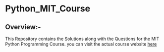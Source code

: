 # Python_MIT_Course

## Overview:-

This Repository contains the Solutions along with the Questions for the MIT Python Programming Course.
you can visit the actual course website [here](https://ocw.mit.edu/courses/electrical-engineering-and-computer-science/6-0001-introduction-to-computer-science-and-programming-in-python-fall-2016/)
